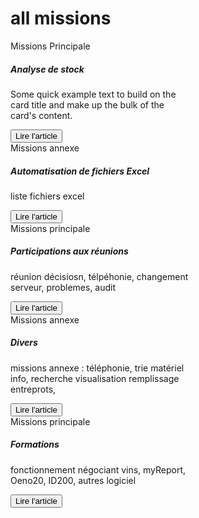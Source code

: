 # all missions
<div class="row">
    <div class="col-sm-6">
        <div class="card text-white bg-dark mb-3" style="max-width: 18rem;">
            <div class="card-header">Missions Principale</div>
            <div class="card-body">
                <h5 class="card-title">Analyse de stock</h5>
                <p class="card-text">Some quick example text to build on the card title and make up the bulk of the card's content.</p>
                <button onclick="location.href='https://clementadm.github.io/internship-report/missions/stockanalyse';" class="btn btn-outline-light">Lire l'article</button>
            </div>
        </div>
    </div>
    <div class="col-sm-6">
        <div class="card text-white bg-dark mb-3" style="max-width: 18rem;">
            <div class="card-header">Missions annexe</div>
            <div class="card-body">
                <h5 class="card-title">Automatisation de fichiers Excel</h5>
                <p class="card-text">liste fichiers excel</p>
                <button onclick="location.href='https://clementadm.github.io/internship-report/missions/automatisationsexcel';" class="btn btn-outline-light">Lire l'article</button>
            </div>
        </div>
    </div>
    <div class="col-sm-6">
        <div class="card text-white bg-dark mb-3" style="max-width: 18rem;">
            <div class="card-header">Missions principale</div>
            <div class="card-body">
                <h5 class="card-title">Participations aux réunions</h5>
                <p class="card-text">réunion décisiosn, télpéhonie, changement serveur, problemes, audit</p>
                <button onclick="location.href = 'https://clementadm.github.io/internship-report/missions/reunions';" class="btn btn-outline-light">Lire l'article</button>
            </div>
        </div>
    </div>
    <div class="col-sm-6">
        <div class="card text-white bg-dark mb-3" style="max-width: 18rem;">
            <div class="card-header">Missions annexe</div>
            <div class="card-body">
            <h5 class="card-title">Divers</h5>
            <p class="card-text">missions annexe : téléphonie, trie matériel info, recherche visualisation remplissage entreprots, </p>
            <button onclick="location.href = 'https://clementadm.github.io/internship-report/missions/divers';" class="btn btn-outline-light">Lire l'article</button>
        </div>
    </div>
    <div class="col-sm-6">
        <div class="card text-white bg-dark mb-3" style="max-width: 18rem;">
            <div class="card-header">Missions principale</div>
            <div class="card-body">
            <h5 class="card-title">Formations</h5>
            <p class="card-text">fonctionnement négociant vins, myReport, Oeno20, ID200, autres logiciel</p>
            <button onclick="location.href = 'https://clementadm.github.io/internship-report/missions/divers';" class="btn btn-outline-light">Lire l'article</button>
        </div>
    </div>
</div>

